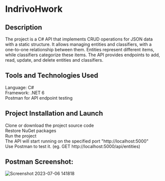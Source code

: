 # IndrivoHwork

## Description
The project is a C# API that implements CRUD operations for JSON data with a static structure. It allows managing entities and classifiers, with a one-to-one relationship between them. Entities represent different items, while classifiers categorize these items. The API provides endpoints to add, read, update, and delete entities and classifiers.  

## Tools and Technologies Used
Language: C#  
Framework: .NET 6  
Postman for API endpoint testing  

## Project Installation and Launch
Clone or download the project source code  
Restore NuGet packages  
Run the project   
The API will start running on the specified port  "http://localhost:5000"  
Use Postman to test it. (eg. GET http://localhost:5000/api/entities)  

## Postman Screenshot:

![Screenshot 2023-07-06 141818](https://github.com/PacliKilla/IndrivoHwork/assets/64590513/5fdf2bc1-9fe4-4859-802f-2693be97fd0f)
